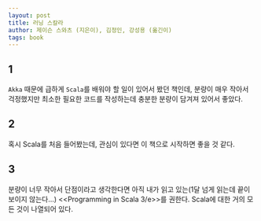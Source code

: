 ```yaml
---
layout: post
title: 러닝 스칼라
author: 제이슨 스와츠 (지은이), 김정인, 강성용 (옮긴이)
tags: book
---
```


## 1

`Akka` 때문에 급하게 `Scala`를 배워야 할 일이 있어서 봤던 책인데, 분량이 매우 작아서 걱정했지만 최소한 필요한 코드를 작성하는데 충분한 분량이 담겨져 있어서 좋았다.

## 2

혹시 Scala를 처음 들어봤는데, 관심이 있다면 이 책으로 시작하면 좋을 것 같다.

## 3

분량이 너무 작아서 단점이라고 생각한다면 아직 내가 읽고 있는(1달 넘게 읽는데 끝이 보이지 않는다...) <<Programming in Scala 3/e>>를 권한다. Scala에 대한 거의 모든 것이 나열되어 있다.

